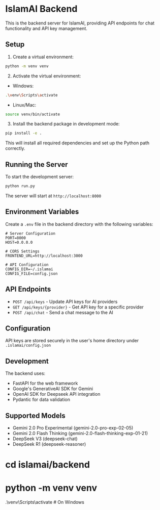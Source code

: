 # IslamAI Backend

This is the backend server for IslamAI, providing API endpoints for chat functionality and API key management.

## Setup

1. Create a virtual environment:
```bash
python -m venv venv
```

2. Activate the virtual environment:
- Windows:
```bash
.\venv\Scripts\activate
```
- Linux/Mac:
```bash
source venv/bin/activate
```

3. Install the backend package in development mode:
```bash
pip install -e .
```

This will install all required dependencies and set up the Python path correctly.

## Running the Server

To start the development server:
```bash
python run.py
```

The server will start at `http://localhost:8000`

## Environment Variables

Create a `.env` file in the backend directory with the following variables:
```env
# Server Configuration
PORT=8000
HOST=0.0.0.0

# CORS Settings
FRONTEND_URL=http://localhost:3000

# API Configuration
CONFIG_DIR=~/.islamai
CONFIG_FILE=config.json
```

## API Endpoints

- `POST /api/keys` - Update API keys for AI providers
- `GET /api/keys/{provider}` - Get API key for a specific provider
- `POST /api/chat` - Send a chat message to the AI

## Configuration

API keys are stored securely in the user's home directory under `.islamai/config.json`

## Development

The backend uses:
- FastAPI for the web framework
- Google's GenerativeAI SDK for Gemini
- OpenAI SDK for Deepseek API integration
- Pydantic for data validation

## Supported Models

- Gemini 2.0 Pro Experimental (gemini-2.0-pro-exp-02-05)
- Gemini 2.0 Flash Thinking (gemini-2.0-flash-thinking-exp-01-21)
- DeepSeek V3 (deepseek-chat)
- DeepSeek R1 (deepseek-reasoner) 



# cd islamai/backend
# python -m venv venv
.\venv\Scripts\activate  # On Windows